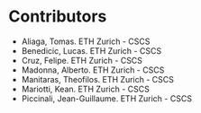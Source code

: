 # Contributors

- Aliaga, Tomas. ETH Zurich - CSCS
- Benedicic, Lucas. ETH Zurich - CSCS
- Cruz, Felipe. ETH Zurich - CSCS
- Madonna, Alberto. ETH Zurich - CSCS
- Manitaras, Theofilos. ETH Zurich - CSCS
- Mariotti, Kean. ETH Zurich - CSCS
- Piccinali, Jean-Guillaume. ETH Zurich - CSCS
